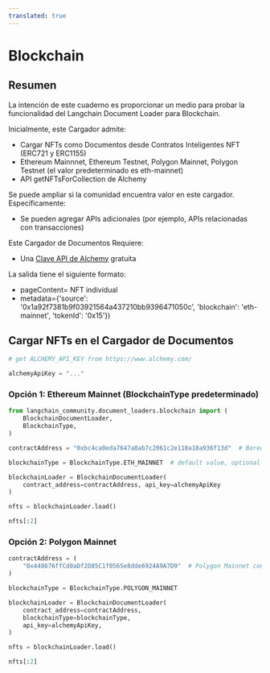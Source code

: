 ```yaml
---
translated: true
---
```


# Blockchain

## Resumen

La intención de este cuaderno es proporcionar un medio para probar la funcionalidad del Langchain Document Loader para Blockchain.

Inicialmente, este Cargador admite:

*   Cargar NFTs como Documentos desde Contratos Inteligentes NFT (ERC721 y ERC1155)
*   Ethereum Mainnnet, Ethereum Testnet, Polygon Mainnet, Polygon Testnet (el valor predeterminado es eth-mainnet)
*   API getNFTsForCollection de Alchemy

Se puede ampliar si la comunidad encuentra valor en este cargador. Específicamente:

*   Se pueden agregar APIs adicionales (por ejemplo, APIs relacionadas con transacciones)

Este Cargador de Documentos Requiere:

*   Una [Clave API de Alchemy](https://www.alchemy.com/) gratuita

La salida tiene el siguiente formato:

- pageContent= NFT individual
- metadata={'source': '0x1a92f7381b9f03921564a437210bb9396471050c', 'blockchain': 'eth-mainnet', 'tokenId': '0x15'})

## Cargar NFTs en el Cargador de Documentos

```python
# get ALCHEMY_API_KEY from https://www.alchemy.com/

alchemyApiKey = "..."
```

### Opción 1: Ethereum Mainnet (BlockchainType predeterminado)

```python
from langchain_community.document_loaders.blockchain import (
    BlockchainDocumentLoader,
    BlockchainType,
)

contractAddress = "0xbc4ca0eda7647a8ab7c2061c2e118a18a936f13d"  # Bored Ape Yacht Club contract address

blockchainType = BlockchainType.ETH_MAINNET  # default value, optional parameter

blockchainLoader = BlockchainDocumentLoader(
    contract_address=contractAddress, api_key=alchemyApiKey
)

nfts = blockchainLoader.load()

nfts[:2]
```

### Opción 2: Polygon Mainnet

```python
contractAddress = (
    "0x448676ffCd0aDf2D85C1f0565e8dde6924A9A7D9"  # Polygon Mainnet contract address
)

blockchainType = BlockchainType.POLYGON_MAINNET

blockchainLoader = BlockchainDocumentLoader(
    contract_address=contractAddress,
    blockchainType=blockchainType,
    api_key=alchemyApiKey,
)

nfts = blockchainLoader.load()

nfts[:2]
```

